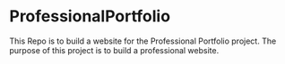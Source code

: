 # ProfessionalPortfolio

This Repo is to build a website for the Professional Portfolio project. 
The purpose of this project is to build a professional website.

